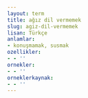 ```yaml
---
layout: term
title: ağız dil vermemek
slug: agiz-dil-vermemek
lisan: Türkçe
anlamlar:
- konuşmamak, susmak
ozellikler:
- - ''
ornekler:
- - ''
orneklerkaynak:
- - ''
---
```

